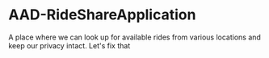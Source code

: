 # AAD-RideShareApplication
A place where we can look up for available rides from various locations and keep our privacy intact. Let's fix that

